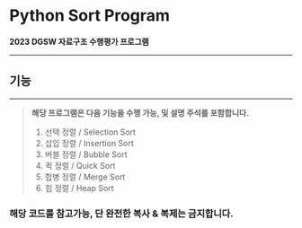 # Python Sort Program
**2023 DGSW 자료구조 수행평가 프로그램**
* * *
## 기능
***
> **해당 프로그램은 다음 기능을 수행 가능, 및 설명 주석를 포함합니다.**
>
> 1. 선택 정렬 / Selection Sort
> 2. 삽입 정렬 / Insertion Sort
> 3. 버블 정렬 / Bubble Sort
> 4. 퀵 정렬 / Quick Sort
> 5. 합병 정렬 / Merge Sort
> 6. 힙 정렬 / Heap Sort
### 해당 코드를 참고가능, 단 완전한 복사 & 복제는 금지합니다.
